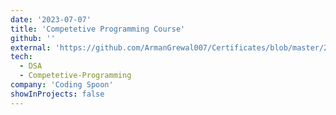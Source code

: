 ```yaml
---
date: '2023-07-07'
title: 'Competetive Programming Course'
github: ''
external: 'https://github.com/ArmanGrewal007/Certificates/blob/master/2023_07_07_CodingSpoon_CompetetiveProgramming.pdf'
tech:
  - DSA
  - Competetive-Programming
company: 'Coding Spoon'
showInProjects: false
---
```



